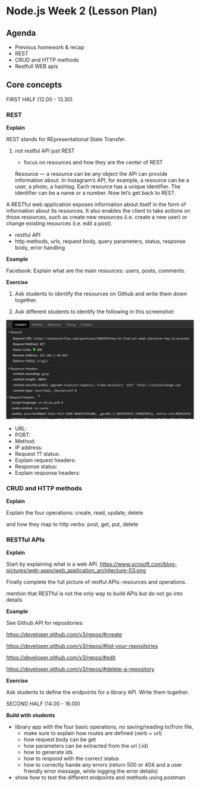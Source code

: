 # Node.js Week 2 (Lesson Plan)

## Agenda

* Previous homework & recap
* REST
* CRUD and HTTP methods
* Restfull WEB apis

## Core concepts

FIRST HALF (12.00 - 13.30)

### REST

**Explain**

REST stands for REpresentational State Transfer.

1. not restful API just REST
    * focus on resources and how they are the center of REST
    
    Resource — a resource can be any object the API can provide information about. In Instagram’s API, for example, a resource can be a user, a photo, a hashtag. Each resource has a unique identifier. The identifier can be a name or a number. Now let’s get back to REST.
    
A RESTful web application exposes information about itself in the form of information about its resources. It also enables the client to take actions on those resources, such as create new resources (i.e. create a new user) or change existing resources (i.e. edit a post).

* restful API
* http methods, urls, request body, query parameters, status, response body, error handling

**Example**

Facebook: Explain what are the main resources: users, posts, comments.

**Exercise**

1. Ask students to identify the resources on Github and write them down together.


2. Ask different students to identify the following in this screenshot:

![HTTP request exercise](../assets/request_exercise.png)

* URL:  
* PORT:  
* Method:  
* IP address:  
* Request ?? status:  
* Explain request headers:  
* Response status:  
* Explain response headers:  


### CRUD and HTTP methods

**Explain**

Explain the four operations: create, read, update, delete

and how they map to http verbs: post, get, put, delete

### RESTful APIs

**Explain**

Start by explaining what is a web API. https://www.scnsoft.com/blog-pictures/web-apps/web_application_architecture-03.png

Finally complete the full picture of restful APIs: resources and operations.

mention that RESTful is not the only way to build APIs but do not go into details

**Example**

See Github API for repositories:

https://developer.github.com/v3/repos/#create

https://developer.github.com/v3/repos/#list-your-repositories

https://developer.github.com/v3/repos/#edit

https://developer.github.com/v3/repos/#delete-a-repository

**Exercise**

Ask students to define the endpoints for a library API. Write them together.

SECOND HALF (14.00 - 16.00)

**Build with students**

* library app with the four basic operations, no saving/reading to/from file, 
  * make sure to explain how routes are defined (verb + url)
  * how request body can be get
  * how parameters can be extracted from the url (:id)
  * how to generate ids
  * how to respond with the correct status
  * how to correctly hande any errors (return 500 or 404 and a user friendly error message, while logging the error details)
* show how to test the different endpoints and methods using postman


